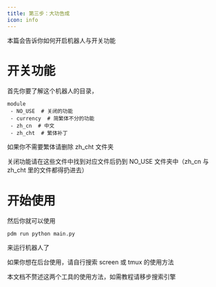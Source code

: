 ```yaml
---
title: 第三步：大功告成
icon: info
---
```


本篇会告诉你如何开启机器人与开关功能

# 开关功能

首先你要了解这个机器人的目录，

```text
module
 - NO_USE  # 关闭的功能
 - currency  # 简繁体不分的功能
 - zh_cn  # 中文
 - zh_cht  # 繁体补丁
```

如果你不需要繁体请删除 zh_cht 文件夹

关闭功能请在这些文件中找到对应文件后扔到 NO_USE 文件夹中（zh_cn 与 zh_cht 里的文件都得扔进去）

# 开始使用

然后你就可以使用

```shell
pdm run python main.py
```

来运行机器人了

如果你想在后台使用，请自行搜索 screen 或 tmux 的使用方法

本文档不赘述这两个工具的使用方法，如需教程请移步搜索引擎
